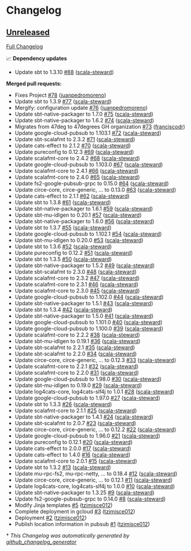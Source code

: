 # Changelog

## [Unreleased](https://github.com/47degrees/mu-smart-home/tree/HEAD)

[Full Changelog](https://github.com/47degrees/mu-smart-home/compare/f5ed75aa2146b25501dc895d405f5606bc24e162...HEAD)

📈 **Dependency updates**

- Update sbt to 1.3.10 [\#88](https://github.com/47degrees/mu-smart-home/pull/88) ([scala-steward](https://github.com/scala-steward))

**Merged pull requests:**

- Fixes Project [\#78](https://github.com/47degrees/mu-smart-home/pull/78) ([juanpedromoreno](https://github.com/juanpedromoreno))
- Update sbt to 1.3.9 [\#77](https://github.com/47degrees/mu-smart-home/pull/77) ([scala-steward](https://github.com/scala-steward))
- Mergify: configuration update [\#76](https://github.com/47degrees/mu-smart-home/pull/76) ([juanpedromoreno](https://github.com/juanpedromoreno))
- Update sbt-native-packager to 1.7.0 [\#75](https://github.com/47degrees/mu-smart-home/pull/75) ([scala-steward](https://github.com/scala-steward))
- Update sbt-native-packager to 1.6.2 [\#74](https://github.com/47degrees/mu-smart-home/pull/74) ([scala-steward](https://github.com/scala-steward))
- Migrates from 47deg to 47degrees GH organization [\#73](https://github.com/47degrees/mu-smart-home/pull/73) ([franciscodr](https://github.com/franciscodr))
- Update google-cloud-pubsub to 1.103.1 [\#72](https://github.com/47degrees/mu-smart-home/pull/72) ([scala-steward](https://github.com/scala-steward))
- Update sbt-scalafmt to 2.3.2 [\#71](https://github.com/47degrees/mu-smart-home/pull/71) ([scala-steward](https://github.com/scala-steward))
- Update cats-effect to 2.1.2 [\#70](https://github.com/47degrees/mu-smart-home/pull/70) ([scala-steward](https://github.com/scala-steward))
- Update pureconfig to 0.12.3 [\#69](https://github.com/47degrees/mu-smart-home/pull/69) ([scala-steward](https://github.com/scala-steward))
- Update scalafmt-core to 2.4.2 [\#68](https://github.com/47degrees/mu-smart-home/pull/68) ([scala-steward](https://github.com/scala-steward))
- Update google-cloud-pubsub to 1.103.0 [\#67](https://github.com/47degrees/mu-smart-home/pull/67) ([scala-steward](https://github.com/scala-steward))
- Update scalafmt-core to 2.4.1 [\#66](https://github.com/47degrees/mu-smart-home/pull/66) ([scala-steward](https://github.com/scala-steward))
- Update scalafmt-core to 2.4.0 [\#65](https://github.com/47degrees/mu-smart-home/pull/65) ([scala-steward](https://github.com/scala-steward))
- Update fs2-google-pubsub-grpc to 0.15.0 [\#64](https://github.com/47degrees/mu-smart-home/pull/64) ([scala-steward](https://github.com/scala-steward))
- Update circe-core, circe-generic, ... to 0.13.0 [\#63](https://github.com/47degrees/mu-smart-home/pull/63) ([scala-steward](https://github.com/scala-steward))
- Update cats-effect to 2.1.1 [\#62](https://github.com/47degrees/mu-smart-home/pull/62) ([scala-steward](https://github.com/scala-steward))
- Update sbt to 1.3.8 [\#61](https://github.com/47degrees/mu-smart-home/pull/61) ([scala-steward](https://github.com/scala-steward))
- Update sbt-native-packager to 1.6.1 [\#59](https://github.com/47degrees/mu-smart-home/pull/59) ([scala-steward](https://github.com/scala-steward))
- Update sbt-mu-idlgen to 0.20.1 [\#57](https://github.com/47degrees/mu-smart-home/pull/57) ([scala-steward](https://github.com/scala-steward))
- Update sbt-native-packager to 1.6.0 [\#56](https://github.com/47degrees/mu-smart-home/pull/56) ([scala-steward](https://github.com/scala-steward))
- Update sbt to 1.3.7 [\#55](https://github.com/47degrees/mu-smart-home/pull/55) ([scala-steward](https://github.com/scala-steward))
- Update google-cloud-pubsub to 1.102.1 [\#54](https://github.com/47degrees/mu-smart-home/pull/54) ([scala-steward](https://github.com/scala-steward))
- Update sbt-mu-idlgen to 0.20.0 [\#53](https://github.com/47degrees/mu-smart-home/pull/53) ([scala-steward](https://github.com/scala-steward))
- Update sbt to 1.3.6 [\#52](https://github.com/47degrees/mu-smart-home/pull/52) ([scala-steward](https://github.com/scala-steward))
- Update pureconfig to 0.12.2 [\#51](https://github.com/47degrees/mu-smart-home/pull/51) ([scala-steward](https://github.com/scala-steward))
- Update sbt to 1.3.5 [\#50](https://github.com/47degrees/mu-smart-home/pull/50) ([scala-steward](https://github.com/scala-steward))
- Update sbt-native-packager to 1.5.2 [\#49](https://github.com/47degrees/mu-smart-home/pull/49) ([scala-steward](https://github.com/scala-steward))
- Update sbt-scalafmt to 2.3.0 [\#48](https://github.com/47degrees/mu-smart-home/pull/48) ([scala-steward](https://github.com/scala-steward))
- Update scalafmt-core to 2.3.2 [\#47](https://github.com/47degrees/mu-smart-home/pull/47) ([scala-steward](https://github.com/scala-steward))
- Update scalafmt-core to 2.3.1 [\#46](https://github.com/47degrees/mu-smart-home/pull/46) ([scala-steward](https://github.com/scala-steward))
- Update scalafmt-core to 2.3.0 [\#45](https://github.com/47degrees/mu-smart-home/pull/45) ([scala-steward](https://github.com/scala-steward))
- Update google-cloud-pubsub to 1.102.0 [\#44](https://github.com/47degrees/mu-smart-home/pull/44) ([scala-steward](https://github.com/scala-steward))
- Update sbt-native-packager to 1.5.1 [\#43](https://github.com/47degrees/mu-smart-home/pull/43) ([scala-steward](https://github.com/scala-steward))
- Update sbt to 1.3.4 [\#42](https://github.com/47degrees/mu-smart-home/pull/42) ([scala-steward](https://github.com/scala-steward))
- Update sbt-native-packager to 1.5.0 [\#41](https://github.com/47degrees/mu-smart-home/pull/41) ([scala-steward](https://github.com/scala-steward))
- Update google-cloud-pubsub to 1.101.0 [\#40](https://github.com/47degrees/mu-smart-home/pull/40) ([scala-steward](https://github.com/scala-steward))
- Update google-cloud-pubsub to 1.100.0 [\#39](https://github.com/47degrees/mu-smart-home/pull/39) ([scala-steward](https://github.com/scala-steward))
- Update scalafmt-core to 2.2.2 [\#38](https://github.com/47degrees/mu-smart-home/pull/38) ([scala-steward](https://github.com/scala-steward))
- Update sbt-mu-idlgen to 0.19.1 [\#36](https://github.com/47degrees/mu-smart-home/pull/36) ([scala-steward](https://github.com/scala-steward))
- Update sbt-scalafmt to 2.2.1 [\#35](https://github.com/47degrees/mu-smart-home/pull/35) ([scala-steward](https://github.com/scala-steward))
- Update sbt-scalafmt to 2.2.0 [\#34](https://github.com/47degrees/mu-smart-home/pull/34) ([scala-steward](https://github.com/scala-steward))
- Update circe-core, circe-generic, ... to 0.12.3 [\#33](https://github.com/47degrees/mu-smart-home/pull/33) ([scala-steward](https://github.com/scala-steward))
- Update scalafmt-core to 2.2.1 [\#32](https://github.com/47degrees/mu-smart-home/pull/32) ([scala-steward](https://github.com/scala-steward))
- Update scalafmt-core to 2.2.0 [\#31](https://github.com/47degrees/mu-smart-home/pull/31) ([scala-steward](https://github.com/scala-steward))
- Update google-cloud-pubsub to 1.98.0 [\#30](https://github.com/47degrees/mu-smart-home/pull/30) ([scala-steward](https://github.com/scala-steward))
- Update sbt-mu-idlgen to 0.19.0 [\#29](https://github.com/47degrees/mu-smart-home/pull/29) ([scala-steward](https://github.com/scala-steward))
- Update log4cats-core, log4cats-slf4j to 1.0.1 [\#28](https://github.com/47degrees/mu-smart-home/pull/28) ([scala-steward](https://github.com/scala-steward))
- Update google-cloud-pubsub to 1.97.0 [\#27](https://github.com/47degrees/mu-smart-home/pull/27) ([scala-steward](https://github.com/scala-steward))
- Update sbt to 1.3.3 [\#26](https://github.com/47degrees/mu-smart-home/pull/26) ([scala-steward](https://github.com/scala-steward))
- Update scalafmt-core to 2.1.1 [\#25](https://github.com/47degrees/mu-smart-home/pull/25) ([scala-steward](https://github.com/scala-steward))
- Update sbt-native-packager to 1.4.1 [\#24](https://github.com/47degrees/mu-smart-home/pull/24) ([scala-steward](https://github.com/scala-steward))
- Update sbt-scalafmt to 2.0.7 [\#23](https://github.com/47degrees/mu-smart-home/pull/23) ([scala-steward](https://github.com/scala-steward))
- Update circe-core, circe-generic, ... to 0.12.2 [\#22](https://github.com/47degrees/mu-smart-home/pull/22) ([scala-steward](https://github.com/scala-steward))
- Update google-cloud-pubsub to 1.96.0 [\#21](https://github.com/47degrees/mu-smart-home/pull/21) ([scala-steward](https://github.com/scala-steward))
- Update pureconfig to 0.12.1 [\#20](https://github.com/47degrees/mu-smart-home/pull/20) ([scala-steward](https://github.com/scala-steward))
- Update cats-effect to 2.0.0 [\#17](https://github.com/47degrees/mu-smart-home/pull/17) ([scala-steward](https://github.com/scala-steward))
- Update cats-effect to 1.4.0 [\#16](https://github.com/47degrees/mu-smart-home/pull/16) ([scala-steward](https://github.com/scala-steward))
- Update scalafmt-core to 2.0.1 [\#15](https://github.com/47degrees/mu-smart-home/pull/15) ([scala-steward](https://github.com/scala-steward))
- Update sbt to 1.3.2 [\#13](https://github.com/47degrees/mu-smart-home/pull/13) ([scala-steward](https://github.com/scala-steward))
- Update mu-rpc-fs2, mu-rpc-netty, ... to 0.18.4 [\#12](https://github.com/47degrees/mu-smart-home/pull/12) ([scala-steward](https://github.com/scala-steward))
- Update circe-core, circe-generic, ... to 0.12.1 [\#11](https://github.com/47degrees/mu-smart-home/pull/11) ([scala-steward](https://github.com/scala-steward))
- Update log4cats-core, log4cats-slf4j to 1.0.0 [\#10](https://github.com/47degrees/mu-smart-home/pull/10) ([scala-steward](https://github.com/scala-steward))
- Update sbt-native-packager to 1.3.25 [\#9](https://github.com/47degrees/mu-smart-home/pull/9) ([scala-steward](https://github.com/scala-steward))
- Update fs2-google-pubsub-grpc to 0.14.0 [\#8](https://github.com/47degrees/mu-smart-home/pull/8) ([scala-steward](https://github.com/scala-steward))
- Modify Jinja templates [\#5](https://github.com/47degrees/mu-smart-home/pull/5) ([tzimisce012](https://github.com/tzimisce012))
- Complete deployment in gcloud [\#3](https://github.com/47degrees/mu-smart-home/pull/3) ([tzimisce012](https://github.com/tzimisce012))
- Deployment [\#2](https://github.com/47degrees/mu-smart-home/pull/2) ([tzimisce012](https://github.com/tzimisce012))
- Publish location information in pubsub [\#1](https://github.com/47degrees/mu-smart-home/pull/1) ([tzimisce012](https://github.com/tzimisce012))



\* *This Changelog was automatically generated by [github_changelog_generator](https://github.com/github-changelog-generator/github-changelog-generator)*
